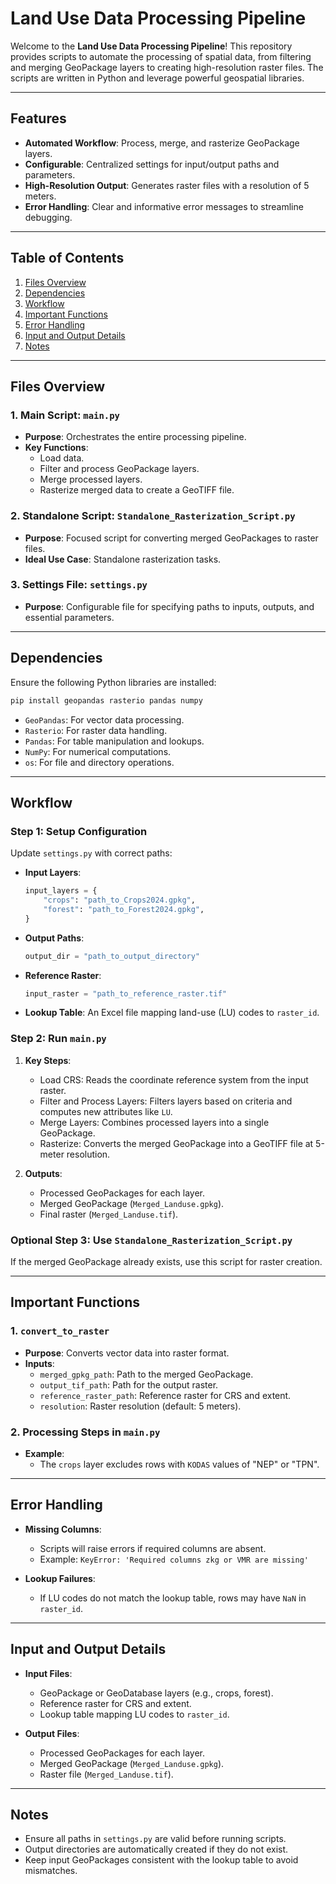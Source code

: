 # Land Use Data Processing Pipeline

Welcome to the **Land Use Data Processing Pipeline**! This repository provides scripts to automate the processing of spatial data, from filtering and merging GeoPackage layers to creating high-resolution raster files. The scripts are written in Python and leverage powerful geospatial libraries.

---

## Features

- **Automated Workflow**: Process, merge, and rasterize GeoPackage layers.
- **Configurable**: Centralized settings for input/output paths and parameters.
- **High-Resolution Output**: Generates raster files with a resolution of 5 meters.
- **Error Handling**: Clear and informative error messages to streamline debugging.

---

## Table of Contents

1. [Files Overview](#files-overview)
2. [Dependencies](#dependencies)
3. [Workflow](#workflow)
4. [Important Functions](#important-functions)
5. [Error Handling](#error-handling)
6. [Input and Output Details](#input-and-output-details)
7. [Notes](#notes)

---

## Files Overview

### 1. **Main Script: `main.py`**
   - **Purpose**: Orchestrates the entire processing pipeline.
   - **Key Functions**:
     - Load data.
     - Filter and process GeoPackage layers.
     - Merge processed layers.
     - Rasterize merged data to create a GeoTIFF file.

### 2. **Standalone Script: `Standalone_Rasterization_Script.py`**
   - **Purpose**: Focused script for converting merged GeoPackages to raster files.
   - **Ideal Use Case**: Standalone rasterization tasks.

### 3. **Settings File: `settings.py`**
   - **Purpose**: Configurable file for specifying paths to inputs, outputs, and essential parameters.

---

## Dependencies

Ensure the following Python libraries are installed:

```bash
pip install geopandas rasterio pandas numpy
```

- `GeoPandas`: For vector data processing.
- `Rasterio`: For raster data handling.
- `Pandas`: For table manipulation and lookups.
- `NumPy`: For numerical computations.
- `os`: For file and directory operations.

---

## Workflow

### Step 1: Setup Configuration

Update `settings.py` with correct paths:

- **Input Layers**:
  ```python
  input_layers = {
      "crops": "path_to_Crops2024.gpkg",
      "forest": "path_to_Forest2024.gpkg",
  }
  ```
- **Output Paths**:
  ```python
  output_dir = "path_to_output_directory"
  ```
- **Reference Raster**:
  ```python
  input_raster = "path_to_reference_raster.tif"
  ```
- **Lookup Table**:
  An Excel file mapping land-use (LU) codes to `raster_id`.

### Step 2: Run `main.py`

1. **Key Steps**:
   - Load CRS: Reads the coordinate reference system from the input raster.
   - Filter and Process Layers: Filters layers based on criteria and computes new attributes like `LU`.
   - Merge Layers: Combines processed layers into a single GeoPackage.
   - Rasterize: Converts the merged GeoPackage into a GeoTIFF file at 5-meter resolution.

2. **Outputs**:
   - Processed GeoPackages for each layer.
   - Merged GeoPackage (`Merged_Landuse.gpkg`).
   - Final raster (`Merged_Landuse.tif`).

### Optional Step 3: Use `Standalone_Rasterization_Script.py`

If the merged GeoPackage already exists, use this script for raster creation.

---

## Important Functions

### 1. `convert_to_raster`
   - **Purpose**: Converts vector data into raster format.
   - **Inputs**:
     - `merged_gpkg_path`: Path to the merged GeoPackage.
     - `output_tif_path`: Path for the output raster.
     - `reference_raster_path`: Reference raster for CRS and extent.
     - `resolution`: Raster resolution (default: 5 meters).

### 2. Processing Steps in `main.py`
   - **Example**:
     - The `crops` layer excludes rows with `KODAS` values of "NEP" or "TPN".

---

## Error Handling

- **Missing Columns**:
  - Scripts will raise errors if required columns are absent.
  - Example: `KeyError: 'Required columns zkg or VMR are missing'`

- **Lookup Failures**:
  - If LU codes do not match the lookup table, rows may have `NaN` in `raster_id`.

---

## Input and Output Details

- **Input Files**:
  - GeoPackage or GeoDatabase layers (e.g., crops, forest).
  - Reference raster for CRS and extent.
  - Lookup table mapping LU codes to `raster_id`.

- **Output Files**:
  - Processed GeoPackages for each layer.
  - Merged GeoPackage (`Merged_Landuse.gpkg`).
  - Raster file (`Merged_Landuse.tif`).

---

## Notes

- Ensure all paths in `settings.py` are valid before running scripts.
- Output directories are automatically created if they do not exist.
- Keep input GeoPackages consistent with the lookup table to avoid mismatches.
